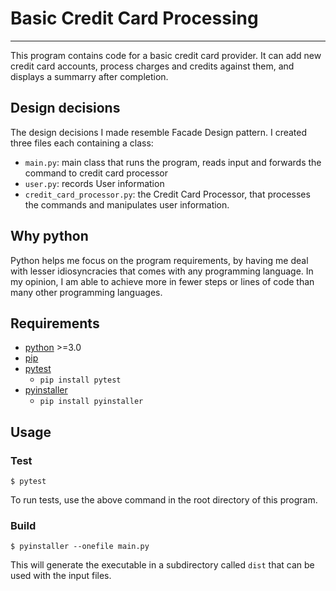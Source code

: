 # Basic Credit Card Processing

---

This program contains code for a basic credit card provider. It can add new credit card accounts, process charges and credits against them, and displays a summarry after completion.


## Design decisions

The design decisions I made resemble Facade Design pattern. I created three files each containing a class: 
- `main.py`: main class that runs the program, reads input and forwards the command to credit card processor 
- `user.py`: records User information
- `credit_card_processor.py`: the Credit Card Processor, that processes the commands and manipulates user information. 

## Why python

Python helps me focus on the program requirements, by having me deal with lesser idiosyncracies that comes with any programming language. In my opinion, I am able to achieve more in fewer steps or lines of code than many other programming languages.

## Requirements

- [python](https://www.python.org/) >=3.0
- [pip](https://pip.pypa.io/en/stable/)
- [pytest](https://docs.pytest.org/en/stable/)
  - `pip install pytest`
- [pyinstaller](https://www.pyinstaller.org/)
  - `pip install pyinstaller`
  
## Usage

### Test
```
$ pytest
```
To run tests, use the above command in the root directory of this program.

### Build
```
$ pyinstaller --onefile main.py
```
This will generate the executable in a subdirectory called `dist` that can be used with the input files.


